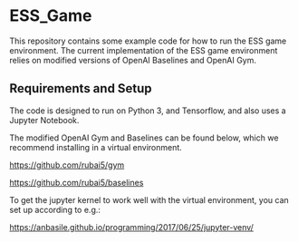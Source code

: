 # ESS_Game

This repository contains some example code for how to run the ESS game environment. The current implementation of the ESS game environment relies on modified versions of OpenAI Baselines and OpenAI Gym.

## Requirements and Setup
The code is designed to run on Python 3, and Tensorflow, and also uses a Jupyter Notebook.

The modified OpenAI Gym and Baselines can be found below, which we recommend installing in a virtual environment.

https://github.com/rubai5/gym

https://github.com/rubai5/baselines

To get the jupyter kernel to work well with the virtual environment, you can set up according to e.g.:

https://anbasile.github.io/programming/2017/06/25/jupyter-venv/

